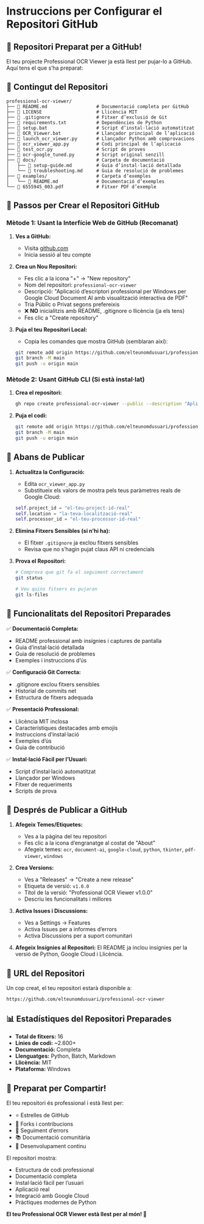 # Instruccions per Configurar el Repositori GitHub

## 🎉 Repositori Preparat per a GitHub!

El teu projecte Professional OCR Viewer ja està llest per pujar-lo a GitHub. Aquí tens el que s’ha preparat:

## 📂 Contingut del Repositori

```
professional-ocr-viewer/
├── 📄 README.md                  # Documentació completa per GitHub
├── 📄 LICENSE                    # Llicència MIT
├── 📄 .gitignore                 # Fitxer d’exclusió de Git
├── 📄 requirements.txt           # Dependències de Python
├── 📄 setup.bat                  # Script d’instal·lació automatitzat
├── 📄 OCR_Viewer.bat             # Llançador principal de l’aplicació
├── 📄 launch_ocr_viewer.py       # Llançador Python amb comprovacions
├── 📄 ocr_viewer_app.py          # Codi principal de l’aplicació
├── 📄 test_ocr.py                # Script de proves
├── 📄 ocr-google_tuned.py        # Script original senzill
├── 📁 docs/                      # Carpeta de documentació
│   ├── 📄 setup-guide.md         # Guia d’instal·lació detallada
│   └── 📄 troubleshooting.md     # Guia de resolució de problemes
├── 📁 examples/                  # Carpeta d’exemples
│   └── 📄 README.md              # Documentació d’exemples
└── 📄 6555945_003.pdf            # Fitxer PDF d’exemple
```

## 🚀 Passos per Crear el Repositori GitHub

### Mètode 1: Usant la Interfície Web de GitHub (Recomanat)

1. **Ves a GitHub:**
   - Visita [github.com](https://github.com)
   - Inicia sessió al teu compte

2. **Crea un Nou Repositori:**
   - Fes clic a la icona "+" → "New repository"
   - Nom del repositori: `professional-ocr-viewer`
   - Descripció: "Aplicació d’escriptori professional per Windows per Google Cloud Document AI amb visualització interactiva de PDF"
   - Tria Públic o Privat segons prefereixis
   - ❌ **NO** inicialitzis amb README, .gitignore o llicència (ja els tens)
   - Fes clic a "Create repository"

3. **Puja el teu Repositori Local:**
   - Copia les comandes que mostra GitHub (semblaran així):
   ```bash
   git remote add origin https://github.com/elteunomdusuari/professional-ocr-viewer.git
   git branch -M main
   git push -u origin main
   ```

### Mètode 2: Usant GitHub CLI (Si està instal·lat)

1. **Crea el repositori:**
   ```bash
   gh repo create professional-ocr-viewer --public --description "Aplicació d’escriptori professional per Windows per Google Cloud Document AI amb visualització interactiva de PDF"
   ```

2. **Puja el codi:**
   ```bash
   git remote add origin https://github.com/elteunomdusuari/professional-ocr-viewer.git
   git branch -M main
   git push -u origin main
   ```

## 🔧 Abans de Publicar

1. **Actualitza la Configuració:**
   - Edita `ocr_viewer_app.py`
   - Substitueix els valors de mostra pels teus paràmetres reals de Google Cloud:
   ```python
   self.project_id = "el-teu-project-id-real"
   self.location = "la-teva-localització-real"
   self.processor_id = "el-teu-processor-id-real"
   ```

2. **Elimina Fitxers Sensibles (si n’hi ha):**
   - El fitxer `.gitignore` ja exclou fitxers sensibles
   - Revisa que no s’hagin pujat claus API ni credencials

3. **Prova el Repositori:**
   ```bash
   # Comprova que git fa el seguiment correctament
   git status

   # Veu quins fitxers es pujaran
   git ls-files
   ```

## 📝 Funcionalitats del Repositori Preparades

✅ **Documentació Completa:**
- README professional amb insígnies i captures de pantalla
- Guia d’instal·lació detallada
- Guia de resolució de problemes
- Exemples i instruccions d’ús

✅ **Configuració Git Correcta:**
- .gitignore exclou fitxers sensibles
- Historial de commits net
- Estructura de fitxers adequada

✅ **Presentació Professional:**
- Llicència MIT inclosa
- Característiques destacades amb emojis
- Instruccions d’instal·lació
- Exemples d’ús
- Guia de contribució

✅ **Instal·lació Fàcil per l’Usuari:**
- Script d’instal·lació automatitzat
- Llançador per Windows
- Fitxer de requeriments
- Scripts de prova

## 🎯 Després de Publicar a GitHub

1. **Afegeix Temes/Etiquetes:**
   - Ves a la pàgina del teu repositori
   - Fes clic a la icona d’engranatge al costat de "About"
   - Afegeix temes: `ocr`, `document-ai`, `google-cloud`, `python`, `tkinter`, `pdf-viewer`, `windows`

2. **Crea Versions:**
   - Ves a "Releases" → "Create a new release"
   - Etiqueta de versió: `v1.0.0`
   - Títol de la versió: "Professional OCR Viewer v1.0.0"
   - Descriu les funcionalitats i millores

3. **Activa Issues i Discussions:**
   - Ves a Settings → Features
   - Activa Issues per a informes d’errors
   - Activa Discussions per a suport comunitari

4. **Afegeix Insígnies al Repositori:**
   El README ja inclou insígnies per la versió de Python, Google Cloud i Llicència.

## 🔗 URL del Repositori

Un cop creat, el teu repositori estarà disponible a:
```
https://github.com/elteunomdusuari/professional-ocr-viewer
```

## 📊 Estadístiques del Repositori Preparades

- **Total de fitxers:** 16
- **Línies de codi:** ~2.600+
- **Documentació:** Completa
- **Llenguatges:** Python, Batch, Markdown
- **Llicència:** MIT
- **Plataforma:** Windows

## 🎉 Preparat per Compartir!

El teu repositori és professional i està llest per:
- ⭐ Estrelles de GitHub
- 🍴 Forks i contribucions
- 🐛 Seguiment d’errors
- 📚 Documentació comunitària
- 🚀 Desenvolupament continu

El repositori mostra:
- Estructura de codi professional
- Documentació completa
- Instal·lació fàcil per l’usuari
- Aplicació real
- Integració amb Google Cloud
- Pràctiques modernes de Python

**El teu Professional OCR Viewer està llest per al món! 🌟**
